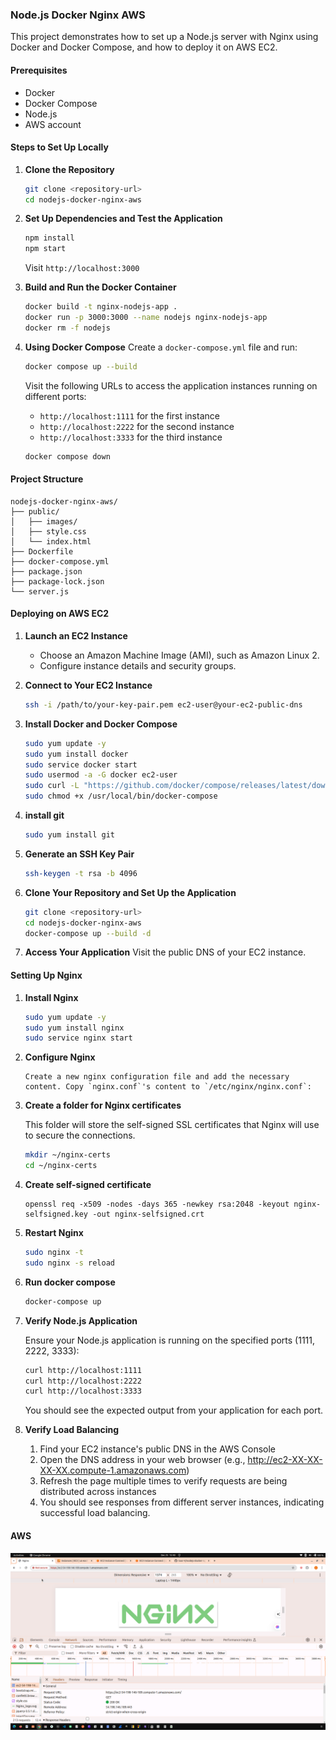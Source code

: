 ### Node.js Docker Nginx AWS

This project demonstrates how to set up a Node.js server with Nginx using Docker and Docker Compose,
and how to deploy it on AWS EC2.

#### Prerequisites

- Docker
- Docker Compose
- Node.js
- AWS account

#### Steps to Set Up Locally

1. **Clone the Repository**

   ```sh
   git clone <repository-url>
   cd nodejs-docker-nginx-aws
   ```

2. **Set Up Dependencies and Test the Application**

   ```sh
   npm install
   npm start
   ```

   Visit `http://localhost:3000`

3. **Build and Run the Docker Container**

   ```sh
   docker build -t nginx-nodejs-app .
   docker run -p 3000:3000 --name nodejs nginx-nodejs-app
   docker rm -f nodejs
   ```

4. **Using Docker Compose**
   Create a `docker-compose.yml` file and run:

   ```sh
   docker compose up --build
   ```

   Visit the following URLs to access the application instances running on different ports:

   - `http://localhost:1111` for the first instance
   - `http://localhost:2222` for the second instance
   - `http://localhost:3333` for the third instance

   ```sh
   docker compose down
   ```

#### Project Structure

```
nodejs-docker-nginx-aws/
├── public/
│   ├── images/
│   ├── style.css
│   └── index.html
├── Dockerfile
├── docker-compose.yml
├── package.json
├── package-lock.json
└── server.js
```

#### Deploying on AWS EC2

1.  **Launch an EC2 Instance**

    - Choose an Amazon Machine Image (AMI), such as Amazon Linux 2.
    - Configure instance details and security groups.

2.  **Connect to Your EC2 Instance**

    ```sh
    ssh -i /path/to/your-key-pair.pem ec2-user@your-ec2-public-dns
    ```

3.  **Install Docker and Docker Compose**

    ```sh
    sudo yum update -y
    sudo yum install docker
    sudo service docker start
    sudo usermod -a -G docker ec2-user
    sudo curl -L "https://github.com/docker/compose/releases/latest/download/docker-compose-$(uname -s)-$(uname -m)" -o /usr/local/bin/docker-compose
    sudo chmod +x /usr/local/bin/docker-compose
    ```

4.  **install git**

    ```sh
    sudo yum install git
    ```

5.  **Generate an SSH Key Pair**

    ```sh
    ssh-keygen -t rsa -b 4096
    ```

6.  **Clone Your Repository and Set Up the Application**

    ```sh
    git clone <repository-url>
    cd nodejs-docker-nginx-aws
    docker-compose up --build -d
    ```

7.  **Access Your Application**
    Visit the public DNS of your EC2 instance.

#### Setting Up Nginx

1. **Install Nginx**

   ```sh
   sudo yum update -y
   sudo yum install nginx
   sudo service nginx start
   ```

2. **Configure Nginx**

   ```
   Create a new nginx configuration file and add the necessary content. Copy `nginx.conf`'s content to `/etc/nginx/nginx.conf`:
   ```

3. **Create a folder for Nginx certificates**

   This folder will store the self-signed SSL certificates that Nginx will use to secure the connections.

   ```sh
   mkdir ~/nginx-certs
   cd ~/nginx-certs
   ```

4. **Create self-signed certificate**

   ```
   openssl req -x509 -nodes -days 365 -newkey rsa:2048 -keyout nginx-selfsigned.key -out nginx-selfsigned.crt
   ```

5. **Restart Nginx**

   ```sh
   sudo nginx -t
   sudo nginx -s reload
   ```

6. **Run docker compose**

   ```sh
   docker-compose up
   ```

7. **Verify Node.js Application**

   Ensure your Node.js application is running on the specified ports (1111, 2222, 3333):

   ```sh
   curl http://localhost:1111
   curl http://localhost:2222
   curl http://localhost:3333
   ```

   You should see the expected output from your application for each port.

8. **Verify Load Balancing**
   1. Find your EC2 instance's public DNS in the AWS Console
   2. Open the DNS address in your web browser (e.g., http://ec2-XX-XX-XX-XX.compute-1.amazonaws.com)
   3. Refresh the page multiple times to verify requests are being distributed across instances
   4. You should see responses from different server instances, indicating successful load balancing.

#### AWS

![Deployed Project Architecture](./public/images/deployed_proj.png)
